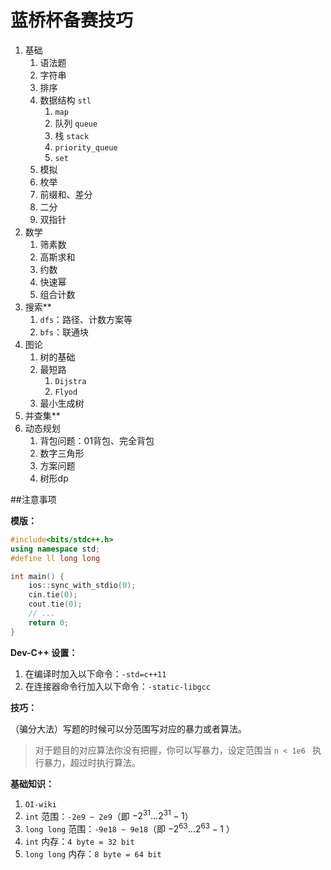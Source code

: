 # 蓝桥杯备赛技巧

1. 基础
   1. 语法题
   2. 字符串
   3. 排序
   4. 数据结构 `stl`
      1. `map`
      2. 队列 `queue`
      3. 栈 `stack`
      4. `priority_queue`
      5. `set`
   5. 模拟
   6. 枚举
   7. 前缀和、差分
   8. 二分
   9. 双指针
2. 数学
   1. 筛素数
   2. 高斯求和
   3. 约数
   4. 快速幂
   5. 组合计数
3. 搜索**
   1. `dfs`：路径、计数方案等
   2. `bfs`：联通块
4. 图论
   1. 树的基础
   2. 最短路
      1. `Dijstra`
      2. `Flyod`
   3. 最小生成树
5. 并查集**
6. 动态规划
   1. 背包问题：01背包、完全背包
   2. 数字三角形
   3. 方案问题
   4. 树形dp



##注意事项 

**模版：**

```cpp
#include<bits/stdc++.h>
using namespace std;
#define ll long long

int main() {
    ios::sync_with_stdio(0);
    cin.tie(0);
    cout.tie(0);
    // ...
    return 0;
}
```



**Dev-C++ 设置：**

1. 在编译时加入以下命令：`-std=c++11`
2. 在连接器命令行加入以下命令：`-static-libgcc`



**技巧：**

（骗分大法）写题的时候可以分范围写对应的暴力或者算法。

> 对于题目的对应算法你没有把握，你可以写暴力，设定范围当 `n < 1e6 ` 执行暴力，超过时执行算法。



**基础知识：**

1. `OI-wiki`
2. `int` 范围：`-2e9 ~ 2e9`（即 $-2^{31}...2^{31}-1$）
3. `long long` 范围：`-9e18 ~ 9e18`（即 $-2^{63}...2^{63}-1$ ）
4. `int` 内存：`4 byte = 32 bit`
5. `long long` 内存：`8 byte = 64 bit`

